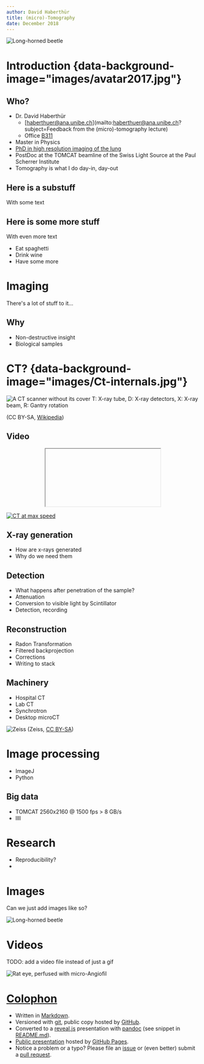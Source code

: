 ```yaml
---
author: David Haberthür
title: (micro)-Tomography
date: December 2018
---
```

<!-- Logo: https://github.com/hakimel/reveal.js/issues/1122#issuecomment-77696397 -->
<link rel="stylesheet" href="css/reveal-override.css"/>

<!-- Banner image -->
![Long-horned beetle](images/Long-horned_Beetle.png)

#  Introduction {data-background-image="images/avatar2017.jpg"}

## Who?
- Dr. David Haberthür
    - [haberthuer@ana.unibe.ch](mailto:haberthuer@ana.unibe.ch?subject=Feedback from the (micro)-tomography lecture)
    - Office [B311](http://osm.org/go/0CZwlGp3A?m)
- Master in Physics
- [PhD in high resolution imaging of the lung](https://boris.unibe.ch/2619/)
- PostDoc at the TOMCAT beamline of the Swiss Light Source at the Paul Scherrer Institute
- Tomography is what I do day-in, day-out

## Here is a substuff
With some text

## Here is some more stuff
With even more text

- Eat spaghetti
- Drink wine
- Have some more
 

# Imaging
There's a lot of stuff to it...

## Why
- Non-destructive insight
- Biological samples

# CT? {data-background-image="images/Ct-internals.jpg"}
 

![A CT scanner without its cover](images/Ct-internals.jpg)
T: X-ray tube, D: X-ray detectors, X: X-ray beam, R: Gantry rotation

(CC BY-SA, [Wikipedia](https://commons.wikimedia.org/wiki/File:Ct-internals.jpg))

## Video

<div align="center">
    <iframe>
        src="https://www.youtube.com/embed/2CWpZKuy-NE">
    </iframe>
</div>

[![CT at max speed](https://img.youtube.com/vi/2CWpZKuy-NE/0.jpg)](https://www.youtube.com/watch?v=2CWpZKuy-NE)

## X-ray generation
- How are x-rays generated
- Why do we need them

## Detection
- What happens after penetration of the sample?
- Attenuation
- Conversion to visible light by Scintillator
- Detection, recording

## Reconstruction
- Radon Transformation
- Filtered backprojection
- Corrections
- Writing to stack

## Machinery
- Hospital CT
- Lab CT
- Synchrotron
- Desktop microCT

![Zeiss](images/9459311320_516179207a_o.jpg) (Zeiss, [CC BY-SA](https://flic.kr/p/fpTrGu))


# Image processing
- ImageJ
- Python

## Big data
- TOMCAT 2560x2160 @ 1500 fps > 8 GB/s
- llll


# Research
- Reproducibility?
- 

# Images

Can we just add images like so?

![Long-horned beetle](images/Long-horned_Beetle.png)

# Videos
TODO: add a video file instead of just a gif

![Rat eye, perfused with micro-Angiofil](images/rat_eye.gif)


# [Colophon](https://en.wikipedia.org/wiki/Colophon_(publishing))
- Written in [Markdown](https://daringfireball.net/projects/markdown/).
- Versioned with [git](https://git-scm.com/), public copy hosted by [GitHub](https://github.com/habi/lecture_microtomography/).
- Converted to a [reveal.js](https://revealjs.com/) presentation with [pandoc](https://pandoc.org/) (see snippet in [README.md](https://github.com/habi/lecture_microtomography/blob/master/README.md)).
- [Public presentation](http://habi.github.io/lecture_microtomography) hosted by [GitHub Pages](https://pages.github.com/).
- Notice a problem or a typo?
  Please file an [issue](https://github.com/habi/lecture_microtomography/issues) or (even better) submit a [pull request](https://github.com/habi/lecture_microtomography/pulls).
